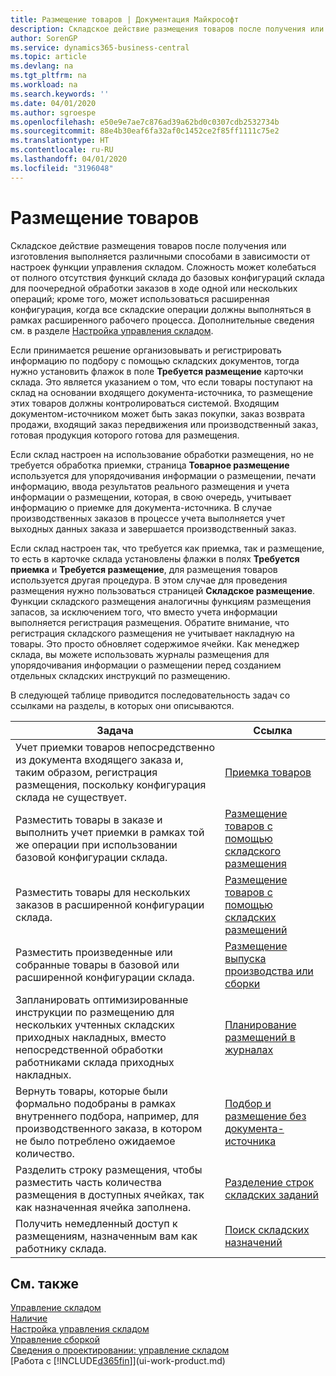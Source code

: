 ```yaml
---
title: Размещение товаров | Документация Майкрософт
description: Складское действие размещения товаров после получения или изготовления выполняется различными способами в зависимости от настроек функции управления складом.
author: SorenGP
ms.service: dynamics365-business-central
ms.topic: article
ms.devlang: na
ms.tgt_pltfrm: na
ms.workload: na
ms.search.keywords: ''
ms.date: 04/01/2020
ms.author: sgroespe
ms.openlocfilehash: e50e9e7ae7c876ad39a62bd0c0307cdb2532734b
ms.sourcegitcommit: 88e4b30eaf6fa32af0c1452ce2f85ff1111c75e2
ms.translationtype: HT
ms.contentlocale: ru-RU
ms.lasthandoff: 04/01/2020
ms.locfileid: "3196048"
---
```

# <a name="putting-items-away"></a>Размещение товаров
Складское действие размещения товаров после получения или изготовления выполняется различными способами в зависимости от настроек функции управления складом. Сложность может колебаться от полного отсутствия функций склада до базовых конфигураций склада для поочередной обработки заказов в ходе одной или нескольких операций; кроме того, может использоваться расширенная конфигурация, когда все складские операции должны выполняться в рамках расширенного рабочего процесса. Дополнительные сведения см. в разделе [Настройка управления складом](warehouse-setup-warehouse.md).

Если принимается решение организовывать и регистрировать информацию по подбору с помощью складских документов, тогда нужно установить флажок в поле **Требуется размещение** карточки склада. Это является указанием о том, что если товары поступают на склад на основании входящего документа-источника, то размещение этих товаров должны контролироваться системой. Входящим документом-источником может быть заказ покупки, заказ возврата продажи, входящий заказ передвижения или производственный заказ, готовая продукция которого готова для размещения.  

Если склад настроен на использование обработки размещения, но не требуется обработка приемки, страница **Товарное размещение** используется для упорядочивания информации о размещении, печати информацию, ввода результатов реального размещения и учета информации о размещении, которая, в свою очередь, учитывает информацию о приемке для документа-источника. В случае производственных заказов в процессе учета выполняется учет выходных данных заказа и завершается производственный заказ.

Если склад настроен так, что требуется как приемка, так и размещение, то есть в карточке склада установлены флажки в полях **Требуется приемка** и **Требуется размещение**, для размещения товаров используется другая процедура. В этом случае для проведения размещения нужно пользоваться страницей **Складское размещение**. Функции складского размещения аналогичны функциям размещения запасов, за исключением того, что вместо учета информации выполняется регистрация размещения. Обратите внимание, что регистрация складского размещения не учитывает накладную на товары. Это просто обновляет содержимое ячейки. Как менеджер склада, вы можете использовать журналы размещения для упорядочивания информации о размещении перед созданием отдельных складских инструкций по размещению.

В следующей таблице приводится последовательность задач со ссылками на разделы, в которых они описываются.   

|**Задача**|**Ссылка**|  
|------------|-------------|  
|Учет приемки товаров непосредственно из документа входящего заказа и, таким образом, регистрация размещения, поскольку конфигурация склада не существует.|[Приемка товаров](warehouse-how-receive-items.md)|  
|Разместить товары в заказе и выполнить учет приемки в рамках той же операции при использовании базовой конфигурации склада.|[Размещение товаров с помощью складского размещения](warehouse-how-to-put-items-away-with-inventory-put-aways.md)|  
|Разместить товары для нескольких заказов в расширенной конфигурации склада.|[Размещение товаров с помощью складских размещений](warehouse-how-to-put-items-away-with-warehouse-put-aways.md)|  
|Разместить произведенные или собранные товары в базовой или расширенной конфигурации склада.|[Размещение выпуска производства или сборки](warehouse-how-to-put-away-production-output.md)|
|Запланировать оптимизированные инструкции по размещению для нескольких учтенных складских приходных накладных, вместо непосредственной обработки работниками склада приходных накладных.|[Планирование размещений в журналах](warehouse-how-to-plan-put-aways-in-worksheets.md)|  
|Вернуть товары, которые были формально подобраны в рамках внутреннего подбора, например, для производственного заказа, в котором не было потреблено ожидаемое количество.|[Подбор и размещение без документа-источника](warehouse-how-to-create-put-aways-from-internal-put-aways.md)|
|Разделить строку размещения, чтобы разместить часть количества размещения в доступных ячейках, так как назначенная ячейка заполнена.|[Разделение строк складских заданий](warehouse-how-to-split-warehouse-activity-lines.md)|
|Получить немедленный доступ к размещениям, назначенным вам как работнику склада.|[Поиск складских назначений](warehouse-how-to-find-your-warehouse-assignments.md)|    

## <a name="see-also"></a>См. также  
[Управление складом](warehouse-manage-warehouse.md)  
[Наличие](inventory-manage-inventory.md)  
[Настройка управления складом](warehouse-setup-warehouse.md)     
[Управление сборкой](assembly-assemble-items.md)    
[Сведения о проектировании: управление складом](design-details-warehouse-management.md)  
[Работа с [!INCLUDE[d365fin](includes/d365fin_md.md)]](ui-work-product.md)  

